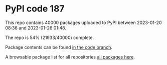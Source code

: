 # PyPI code 187

This repo contains 40000 packages uploaded to PyPI between 
2023-01-20 08:36 and 2023-01-26 01:48.

The repo is 54% (21933/40000) complete.

Package contents can be found [in the code branch](https://github.com/pypi-data/pypi-mirror-187/tree/code/packages).

A browsable package list for all repositories [all packages here](https://pypi-data.github.io/website/repositories/pypi-mirror-187).


